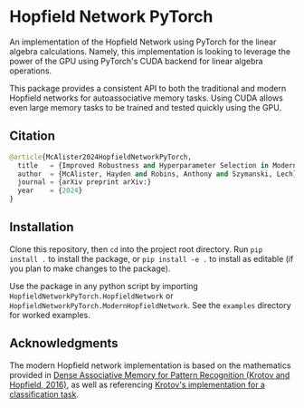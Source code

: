 # Hopfield Network PyTorch

An implementation of the Hopfield Network using PyTorch for the linear algebra calculations. Namely, this implementation is looking to leverage the power of the GPU using PyTorch's CUDA backend for linear algebra operations.

This package provides a consistent API to both the traditional and modern Hopfield networks for autoassociative memory tasks. Using CUDA allows even large memory tasks to be trained and tested quickly using the GPU. 

## Citation

```python
@article{McAlister2024HopfieldNetworkPyTorch,
  title   = {Improved Robustness and Hyperparameter Selection in Modern Hopfield Networks},
  author  = {McAlister, Hayden and Robins, Anthony and Szymanski, Lech},
  journal = {arXiv preprint arXiv:}
  year    = {2024}
}
```

## Installation

Clone this repository, then `cd` into the project root directory. Run `pip install .` to install the package, or `pip install -e .` to install as editable (if you plan to make changes to the package).

Use the package in any python script by importing `HopfieldNetworkPyTorch.HopfieldNetwork` or `HopfieldNetworkPyTorch.ModernHopfieldNetwork`. See the `examples` directory for worked examples.

## Acknowledgments

The modern Hopfield network implementation is based on the mathematics provided in [Dense Associative Memory for Pattern Recognition (Krotov and Hopfield, 2016)](https://arxiv.org/abs/1606.01164), as well as referencing [Krotov's implementation for a classification task](https://github.com/DimaKrotov/Dense_Associative_Memory/blob/master/Dense_Associative_Memory_training.ipynb).